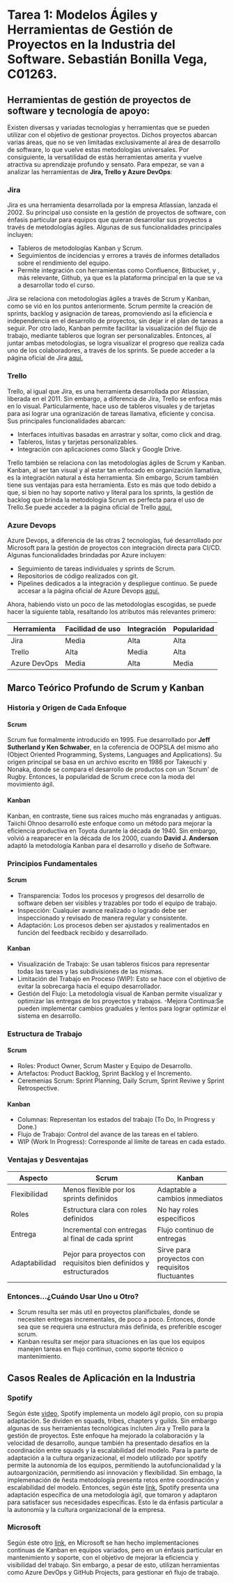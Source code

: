 # Tarea 1: Modelos Ágiles y Herramientas de Gestión de Proyectos en la Industria del Software. Sebastián Bonilla Vega, C01263.
## Herramientas de gestión de proyectos de software y tecnología de apoyo:
Existen diversas y variadas tecnologías y herramientas que se pueden utilizar con el objetivo de gestionar proyectos. Dichos proyectos abarcan varias áreas, que no se ven limitadas exclusivamente al área de desarrollo de software, lo que vuelve estas metodologías universales. Por consiguiente, la versatilidad de estás herramientas amerita y vuelve atractiva su aprendizaje profundo y sensato. Para empezar, se van a analizar las herramientas de **Jira, Trello y Azure DevOps**:

### Jira
Jira es una herramienta desarrollada por la empresa Atlassian, lanzada el 2002. Su principal uso consiste en la gestión de proyectos de software, con énfasis particular para equipos que quieran desarrollar sus proyectos a través de metodologías ágiles. Algunas de sus funcionalidades principales incluyen:
 - Tableros de metodologías Kanban y Scrum.
 - Seguimientos de incidencias y errores a través de informes detallados sobre el rendimiento del equipo.
 - Permite integración con herramientas como Confluence, Bitbucket, y , más relevante, Github, ya que es la plataforma principal en la que se va a desarrollar todo el curso.

Jira se relaciona con metodologías ágiles a través de Scrum y Kanban, como se vió en los puntos anteriormente. Scrum permite la creación de sprints, backlog y asignación de tareas, promoviendo así la eficiencia e independencia en el desarrollo de proyectos, sin dejar ir el plan de tareas a seguir. Por otro lado, Kanban permite facilitar la visualización del flujo de trabajo, mediante tableros que logran ser personalizables. Entonces, al juntar ambas metodologías, se logra visualizar el progreso que realiza cada uno de los colaboradores, a través de los sprints. Se puede acceder a la página oficial de Jira [aquí.](https://www.atlassian.com/software/jira?campaign=18442480203&adgroup=140479881486&targetid=kwd-855725830&matchtype=e&network=g&device=c&device_model=&creative=656562805651&keyword=jira&placement=&target=&ds_eid=700000001558501&ds_e1=GOOGLE&gad_source=1&gclid=CjwKCAjwwLO_BhB2EiwAx2e-34B7j6vK0XZa13Rj52wgB0VfWpg2jBOJh8zZUNwtLBwLTtcev296oxoCOJcQAvD_BwE)

###  Trello
Trello, al igual que Jira, es una herramienta desarrollada por Atlassian, liberada en el 2011. Sin embargo, a diferencia de Jira, Trello se enfoca más en lo visual. Particularmente, hace uso de tableros visuales y de tarjetas para así lograr una ogranización de tareas llamativa, eficiente y concisa. Sus principales funcionalidades abarcan:
- Interfaces intuitivas basadas en arrastrar y soltar, como click and drag.
- Tableros, listas y tarjetas personalizables.
- Integración con aplicaciones como Slack  y Google Drive.

Trello también se relaciona con las metodologías ágiles de Scrum y Kanban. Kanban, al ser tan visual y al estar tan enfocado en organización llamativa, es la integración natural a ésta herramienta. Sin embargo, Scrum también tiene sus ventajas para esta herramienta. Esto es más que todo debido a que, si bien no hay soporte nativo y literal para los sprints, la gestión de backlog que brinda la metodología Scrum es perfecta para el uso de Trello.Se puede acceder a la página oficial de Trello [aquí.](https://trello.com/es)

### Azure Devops
Azure Devops, a diferencia de las otras 2 tecnologías, fué desarrollado por Microsoft para la gestión de proyectos con integración directa para CI/CD. Algunas funcionalidades brindadas por Azure incluyen:
- Seguimiento de tareas individuales y sprints de Scrum.
- Repositorios de código realizados con git.
- Pipelines dedicados a la integración y despliegue continuo.
Se puede accesar a la página oficial de Azure Devops [aquí.](https://azure.microsoft.com/es-es/products/devops)


Ahora, habiendo visto un poco de las metodologías escogidas, se puede hacer la siguiente tabla, resaltando los atributos más relevantes primero:

| Herramienta    | Facilidad de uso | Integración | Popularidad |
|---------------|----------------|------------|-------------|
| Jira         | Media          | Alta       | Alta        |
| Trello       | Alta           | Media      | Alta        |
| Azure DevOps | Media          | Alta       | Media       |

## Marco Teórico Profundo de Scrum y Kanban
### Historia y Origen de Cada Enfoque
#### Scrum
Scrum fue formalmente introducido en 1995. Fue desarrollado por **Jeff Sutherland y Ken Schwaber**, en la coferencia de OOPSLA del mismo año (Object Oriented Programming, Systems, Languages and Applications). Su origen principal se basa en un archivo escrito en 1986 por Takeuchi y Nonaka, donde se compara el desarrollo de productos con un 'Scrum' de Rugby. Entonces, la popularidad de Scrum crece con la moda del movimiento ágil.
#### Kanban
Kanban, en contraste, tiene sus raíces mucho más engranadas y antiguas. Taiichi Ohnoo desarrolló este enfoque como un método para mejorar la eficiencia productiva en Toyota durante la década de 1940. Sin embargo, volvió a reaparecer en la década de los 2000, cuando **David J. Anderson** adaptó la metodología Kanban para el desarrollo y diseño de Software.
### Principios Fundamentales
#### Scrum
- Transparencia: Todos los procesos y progresos del desarrollo de software deben ser visibles y trazables por todo el equipo de trabajo.
- Inspección: Cualquier avance realizado o logrado debe ser inspeccionado y revisado de manera regular y consistente.
- Adaptación: Los procesos deben ser ajustados y realimentados en función del feedback recibido y desarrollado. 
#### Kanban
- Visualización de Trabajo: Se usan tableros fisicos para representar todas las tareas y las subdivisiones de las mismas.
- Limitación del Trabajo en Proceso (WIP): Esto se hace con el objetivo de evitar la sobrecarga hacia el equipo desarrollador.
- Gestión del Flujo: La metodología visual de Kanban permite visualizar y optimizar las entregas de los proyectos y trabajos. 
-Mejora Continua:Se pueden implementar cambios graduales y lentos para lograr optimizar el sistema en desarrollo.
### Estructura de Trabajo
#### Scrum
- Roles: Product Owner, Scrum Master y Equipo de Desarrollo.
- Artefactos: Product Backlog, Sprint Backlog y el Incremento.
- Ceremenias Scrum: Sprint Planning, Daily Scrum, Sprint Reviwe y Sprint Retrospective.
#### Kanban
- Columnas: Representan los estados del trabajo (To Do, In Progress y Done.)
- Flujo de Trabajo: Control del avance de las tareas en el tablero.
- WIP (Work In Progress): Corresponde al límite de tareas en cada estado.
### Ventajas y Desventajas
| Aspecto       | Scrum                                                              | Kanban                                         |
|---------------|--------------------------------------------------------------------|------------------------------------------------|
| Flexibilidad  | Menos flexible por los sprints definidos                           | Adaptable a cambios inmediatos                 | 
| Roles         | Estructura clara con roles definidos                               | No hay roles específicos                       | 
| Entrega       | Incremental con entregas al final de cada sprint                   | Flujo continuo de entregas                     | 
| Adaptabilidad | Pejor para proyectos con requisitos bien definidos y estructurados | Sirve para proyectos con requisitos fluctuantes| 
### Entonces...¿Cuándo Usar Uno u Otro?
- Scrum resulta ser más util en proyectos planificbales, donde se necesiten entregas incrementales, de poco a poco. Entonces, donde sea que se requiera una estructura más definida, es preferible escoger scrum.
- Kanban resulta ser mejor para situaciones en las que los equipos manejen tareas en flujo continuo,  como soporte técnico o mantenimiento.


## Casos Reales de Aplicación en la Industria
### Spotify
Según éste [video](https://www.youtube.com/watch?app=desktop&v=t3AoEcMpqTA&utm_source=chatgpt.com), Spotify implementa un modelo ágil propio, con su propia adaptación. Se dividen en squads, tribes, chapters y guilds. Sin embargo algunas de sus herramientas tecnológicas incluten Jira y Trello para la gestión de proyectos. Este enfoque ha mejorado la colaboración y la velocidad de desarrollo, aunque también ha presentado desafíos en la coordinación entre squads y la escalabilidad del modelo. Para la parte de adaptación a la cultura organizacional, el modelo utilizado por spotify permite la autonomía de los equipos, permitiendo la autofuncionalidad y la autoargonización, permitiendo así innovación y flexibilidad. 
Sin embago, la implemenación de ñesta metodología presenta retos entre coordinación y escalabilidad del modelo.
Entonces, según éste [link](https://www.joinleland.com/library/a/the-spotify-model-a-revolutionary-approach-to-agile-product-development?utm_source=chatgpt.com), Spotify presenta una adaptación específica de una metodología ágil, que tomaron y adaptaron para satisfacer sus necesidades específicas. Esto le da énfasis particular a la autonomía y la cultura organizacional de la empresa.
### Microsoft
Según éste otro [link](https://www.microsoft.com/insidetrack/blog/deploying-kanban-at-microsoft-leads-to-engineering-excellence/?utm_source=chatgpt.com), en Microsoft se han hecho implementaciones continuas de Kanban en equipos variados, pero en un énfasis particular en mantenimiento y soporte, con el objetivo de mejorar la eficiencia y visibilidad del trabajo. Sin embargo, a pesar de esto, utilizan herramientas como Azure DevOps y GitHub Projects, para gestionar eñ flujo de trabajo.